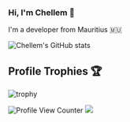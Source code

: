 ### Hi, I'm Chellem 👋

I'm a developer from Mauritius 🇲🇺

![Chellem's GitHub stats](https://github-readme-stats.vercel.app/api?username=chellem&show_icons=true&theme=dark)

## Profile Trophies 🏆
![trophy](https://github-profile-trophy.vercel.app/?username=chellem&theme=onedark&row=1&column=-1)

![Profile View Counter](https://komarev.com/ghpvc/?username=chellem)
<a href="https://dickriven.chellemboyee.com"><img src="https://img.shields.io/website?url=https://dickriven.chellemboyee.com"></a>	

<!--
**chellem/chellem** is a ✨ _special_ ✨ repository because its `README.md` (this file) appears on your GitHub profile.

Here are some ideas to get you started:

- 🔭 I’m currently working on ...
- 🌱 I’m currently learning ...
- 👯 I’m looking to collaborate on ...
- 🤔 I’m looking for help with ...
- 💬 Ask me about ...
- 📫 How to reach me: ...
- 😄 Pronouns: ...
- ⚡ Fun fact: ...
-->
